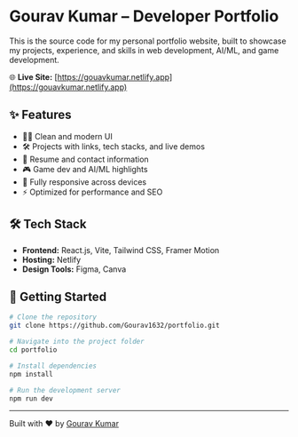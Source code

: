 # Gourav Kumar – Developer Portfolio

This is the source code for my personal portfolio website, built to showcase my projects, experience, and skills in web development, AI/ML, and game development.

🌐 **Live Site:** [https://gouavkumar.netlify.app](https://gouavkumar.netlify.app)

## ✨ Features

- 🧑‍💻 Clean and modern UI
- 🛠️ Projects with links, tech stacks, and live demos
- 📜 Resume and contact information
- 🎮 Game dev and AI/ML highlights
- 📱 Fully responsive across devices
- ⚡ Optimized for performance and SEO

## 🛠 Tech Stack

- **Frontend:** React.js, Vite, Tailwind CSS, Framer Motion
- **Hosting:** Netlify
- **Design Tools:** Figma, Canva

## 🚀 Getting Started

```bash
# Clone the repository
git clone https://github.com/Gourav1632/portfolio.git

# Navigate into the project folder
cd portfolio

# Install dependencies
npm install

# Run the development server
npm run dev
```
---

Built with ❤️ by [Gourav Kumar](https://gouavkumar.netlify.app)
